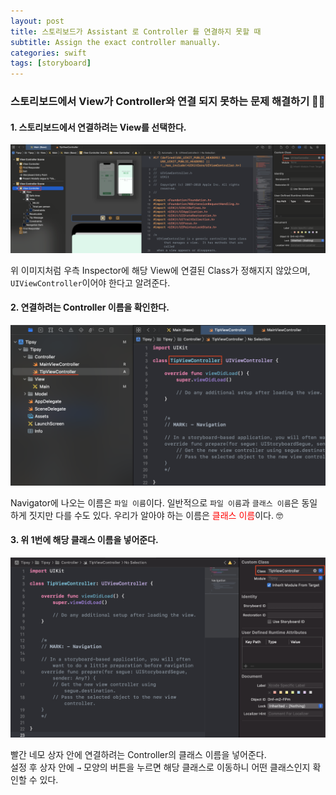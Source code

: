 ```yaml
---
layout: post
title: 스토리보드가 Assistant 로 Controller 를 연결하지 못할 때
subtitle: Assign the exact controller manually.
categories: swift
tags: [storyboard]
---
```


### 스토리보드에서 View가 Controller와 연결 되지 못하는 문제 해결하기 👩‍💻

#### 1. 스토리보드에서 연결하려는 View를 선택한다.

![assign-the-storyboard-to-the-matched-controller-1](/assets/images/posts/2022-07-24-when-the-storyboard-cannot-link-to-the-controller/assign-the-storyboard-to-the-matched-controller-1.png)

위 이미지처럼 우측 Inspector에 해당 View에 연결된 Class가 정해지지 않았으며, `UIViewController`이어야 한다고 알려준다.

#### 2. 연결하려는 Controller 이름을 확인한다.

![assign-the-storyboard-to-the-matched-controller-2](/assets/images/posts/2022-07-24-when-the-storyboard-cannot-link-to-the-controller/assign-the-storyboard-to-the-matched-controller-2.png)

Navigator에 나오는 이름은 `파일 이름`이다. 일반적으로 `파일 이름`과 `클래스 이름`은 동일하게 짓지만 다를 수도 있다.
우리가 알아야 하는 이름은 <font style="color: red;">클래스 이름</font>이다. 🤓

#### 3. 위 1번에 해당 클래스 이름을 넣어준다.

![assign-the-storyboard-to-the-matched-controller-3](/assets/images/posts/2022-07-24-when-the-storyboard-cannot-link-to-the-controller/assign-the-storyboard-to-the-matched-controller-3.png)

빨간 네모 상자 안에 연결하려는 Controller의 클래스 이름을 넣어준다.  
설정 후 상자 안에 `→` 모양의 버튼을 누르면 해당 클래스로 이동하니 어떤 클래스인지 확인할 수 있다.